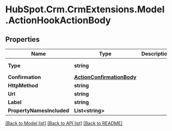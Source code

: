 # HubSpot.Crm.CrmExtensions.Model.ActionHookActionBody

## Properties

Name | Type | Description | Notes
------------ | ------------- | ------------- | -------------
**Type** | **string** |  | [default to TypeEnum.ACTIONHOOK]
**Confirmation** | [**ActionConfirmationBody**](ActionConfirmationBody.md) |  | [optional] 
**HttpMethod** | **string** |  | 
**Url** | **string** |  | 
**Label** | **string** |  | [optional] 
**PropertyNamesIncluded** | **List&lt;string&gt;** |  | 

[[Back to Model list]](../README.md#documentation-for-models) [[Back to API list]](../README.md#documentation-for-api-endpoints) [[Back to README]](../README.md)

